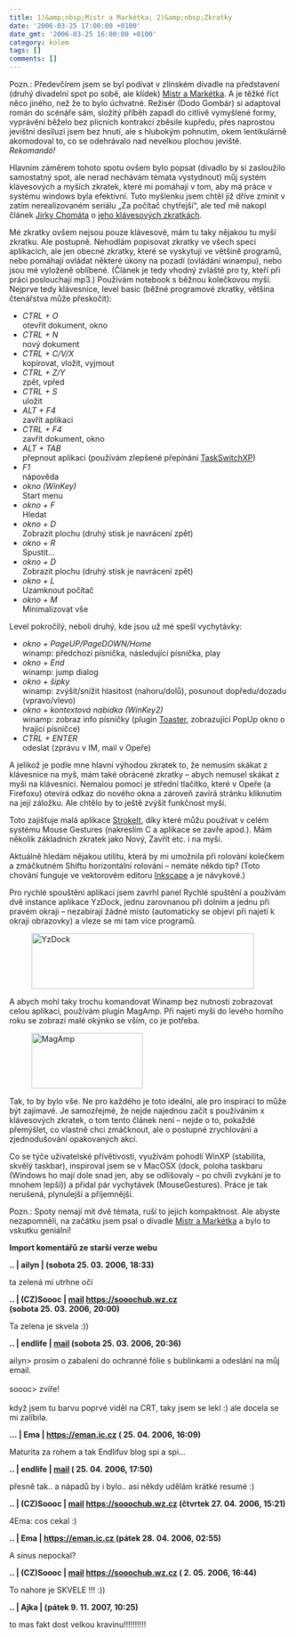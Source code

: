 ```yaml
---
title: 1)&amp;nbsp;Mistr a Markétka; 2)&amp;nbsp;Zkratky
date: '2006-03-25 17:00:00 +0100'
date_gmt: '2006-03-25 16:00:00 +0100'
category: kolem
tags: []
comments: []
---
```

<p>Pozn.: Předevčírem jsem se byl podívat v zlínském divadle na představení (druhý divadelní
spot po sobě, ale klídek) <a href="https://www.divadlo.zlin.cz/www/hry.php?h=221">Mistr a
Markétka</a>. A je těžké říct něco jiného, než že to
bylo úchvatné. Režisér (Dodo Gombár) si adaptoval román do scénáře sám, složitý příběh
zapadl do citlivě vymyšlené formy, vyprávění běželo bez plicních kontrakcí zběsile
kupředu, přes naprostou jevištní desiluzi jsem bez hnutí, ale s hlubokým
pohnutím, okem lentikulárně akomodoval to, co se odehrávalo nad
nevelkou plochou jeviště.
<em>Rekomandó!</em></p>
<p>Hlavním záměrem tohoto spotu ovšem bylo popsat (divadlo by si zasloužilo
samostatný spot, ale nerad nechávám témata vystydnout) můj systém klávesových
a myších zkratek, které mi pomáhají v tom, aby má práce v systému windows
byla efektivní. Tuto myšlenku jsem chtěl již dříve zmínit v zatím nerealizovaném
seriálu &bdquo;Za počítač chytřejší&ldquo;, ale teď mě nakopl článek
<a href="https://www.chomat.net/">Jirky Chomáta</a>
o <a href="https://www.chomat.net/weboviny/klavesove-zkratky">jeho klávesových zkratkách</a>.</p>
<p>Mé zkratky ovšem nejsou pouze klávesové, mám tu taky nějakou tu myší zkratku.
Ale postupně. Nehodlám popisovat zkratky ve všech speci aplikacích,
ale jen obecné zkratky, které se vyskytují ve většině programů, nebo pomáhají
ovládat některé úkony na pozadí (ovládání winampu), nebo jsou mé vyloženě oblíbené.
(Článek je tedy vhodný zvláště pro ty, kteří při práci poslouchají mp3.)
Používám notebook s běžnou kolečkovou myší.
Nejprve tedy klávesnice, level basic (běžné programové zkratky, většina čtenářstva může přeskočit):</p>
<ul>
<li><em>CTRL + O</em><br>otevřít dokument, okno</li>
<li><em>CTRL + N</em><br>nový dokument</li>
<li><em>CTRL + C/V/X</em><br>kopírovat, vložit, vyjmout</li>
<li><em>CTRL + Z/Y</em><br>zpět, vpřed</li>
<li><em>CTRL + S</em><br>uložit</li>
<li><em>ALT + F4</em><br>zavřít aplikaci</li>
<li><em>CTRL + F4</em><br>zavřít dokument, okno</li>
<li><em>ALT + TAB</em><br>přepnout aplikaci (používám zlepšené přepínání
<a href="https://www.ntwind.com/taskswitchxp/">TaskSwitchXP</a>)
</li>
<li><em>F1</em><br>nápověda</li>
<li><em>okno (WinKey)</em><br>Start menu</li>
<li><em>okno + F</em><br>Hledat</li>
<li><em>okno  + D</em><br>Zobrazit plochu (druhý stisk je navrácení zpět)</li>
<li><em>okno  + R</em><br>Spustit...</li>
<li><em>okno  + D</em><br>Zobrazit plochu (druhý stisk je navrácení zpět)</li>
<li><em>okno  + L</em><br>Uzamknout počítač</li>
<li><em>okno  + M</em><br>Minimalizovat vše</li>
</ul>
<p>Level pokročilý, neboli druhý, kde jsou už mé spešl vychytávky:</p>
<ul>
<li><em>okno + PageUP/PageDOWN/Home</em><br>winamp: předchozí písnička, následující písnička, play</li>
<li><em>okno + End</em><br>winamp: jump dialog</li>
<li><em>okno + šipky</em><br>winamp: zvýšit/snížit hlasitost (nahoru/dolů), posunout dopředu/dozadu (vpravo/vlevo)</li>
<li><em>okno + kontextová nabídka (WinKey2)</em><br>winamp: zobraz info písničky (plugin
<a href="https://www.myplugins.info/update.php?plugin=gen_toaster&version=075&type=dialog">Toaster</a>,
zobrazující PopUp okno o hrající písničce)</li>
<li><em>CTRL + ENTER</em><br>odeslat (zprávu v IM, mail v Opeře)</li>
</ul>
<p>A jelikož je podle mne hlavní výhodou zkratek to, že nemusím skákat z klávesnice
na myš, mám také obrácené zkratky &ndash; abych nemusel skákat z myši na klávesnici.
Nemalou pomocí je střední tlačítko, které v Opeře (a Firefoxu)
otevírá odkaz do nového okna a zároveň zavírá stránku kliknutím na její záložku.
Ale chtělo by to ještě zvýšit funkčnost myši.</p>
<p>Toto zajišťuje malá aplikace <a href="https://www.tcbmi.com/strokeit/">StrokeIt</a>,
díky které můžu používat v celém systému Mouse Gestures (nakreslím C a aplikace se
zavře apod.). Mám několik základních zkratek jako Nový, Zavřít etc. i na myši.</p>
<p>Aktuálně hledám nějakou utilitu, která by mi umožnila při rolování kolečkem
a zmáčkutném Shiftu horizontální rolování &ndash; nemáte někdo tip? (Toto chování
funguje ve vektorovém editoru <a href="https://inkscape.org">Inkscape</a> a je návykové.)</p>
<p>Pro rychlé spouštění aplikací jsem zavrhl panel Rychlé spuštění a používám
dvě instance aplikace YzDock, jednu zarovnanou při dolním a jednu při pravém
okraji &ndash; nezabírají žádné místo (automaticky se objeví při najetí k okraji
obrazovky) a vleze se mi tam více programů.</p>
<figure><img src="/assets/migrated/old-images/yzdock.png" align="center" alt="YzDock" width="400" height="100"></figure>
<p>A abych mohl taky trochu komandovat Winamp bez nutnosti zobrazovat celou aplikaci,
používám plugin MagAmp. Při najetí myši do levého horního roku se zobrazí malé okýnko
se vším, co je potřeba.</p>
<figure><img src="/assets/migrated/old-images/magamp.png" align="center" alt="MagAmp" width="200" height="100"></figure>
<p>Tak, to by bylo vše. Ne pro každého je toto ideální, ale pro inspiraci to může
být zajímavé. Je samozřejmé, že nejde najednou začít s používáním x klávesových zkratek,
o tom tento článek není
&ndash; nejde o to, pokaždé přemýšlet, co vlastně chci zmáčknout, ale o postupné
zrychlování a zjednodušování opakovaných akcí.</p>
<p>Co se týče uživatelské přívětivosti, využívám pohodlí WinXP (stabilita,
skvělý taskbar), inspiroval jsem se v MacOSX (dock, poloha taskbaru (Windows ho mají dole snad
jen, aby se odlišovaly &ndash; po chvíli zvykání je to mnohem lepší))
a přidal pár vychytávek (MouseGestures). Práce je tak nerušená, plynulejší
a příjemnější.</p>
<p>Pozn.: Spoty nemají mít dvě témata, ruší to jejich kompaktnost. Ale abyste nezapomněli,
na začátku jsem psal o divadle <a href="https://www.divadlo.zlin.cz/www/hry.php?h=221">Mistr a
Markétka</a> a bylo to vskutku geniální!</p>
<div class="import-komentaru">
<p><strong>Import komentářů ze starší verze webu</strong></p>
<div class="comment">
<p style="font-weight:bold"><span class="compredmet">..</span> | <span class="comname">ailyn</span> | (sobota&nbsp;25.&nbsp;03.&nbsp;2006,&nbsp;18:33)</p>
<p>ta zelená mi utrhne oči </p>
</div>
<div class="comment">
<p style="font-weight:bold"><span class="compredmet">..</span> | <span class="comname">(CZ)Soooc</span> |  <a href="mailto:xsoc@post.cz">mail</a>  <a href="https://sooochub.wz.cz">https://sooochub.wz.cz</a> (sobota&nbsp;25.&nbsp;03.&nbsp;2006,&nbsp;20:00)</p>
<p>Ta zelena je skvela :)) </p>
</div>
<div class="comment">
<p style="font-weight:bold"><span class="compredmet">..</span> | <span class="comname">endlife</span> |  <a href="mailto:jan.martinek@post.cz">mail</a> (sobota&nbsp;25.&nbsp;03.&nbsp;2006,&nbsp;20:36)</p>
<p>ailyn&gt; prosím o zabalení do ochranné fólie s bublinkami a odeslání na můj email. <br>  <br> soooc&gt; zvíře! <br>  <br> když jsem tu barvu poprvé viděl na CRT, taky jsem se lekl :) ale docela se mi zalíbila. </p>
</div>
<div class="comment">
<p style="font-weight:bold"><span class="compredmet">...</span> | <span class="comname">Ema</span> |  <a href="https://eman.ic.cz">https://eman.ic.cz</a> (&nbsp;25.&nbsp;04.&nbsp;2006,&nbsp;16:09)</p>
<p>Maturita za rohem a tak Endlifuv blog spi a spi... </p>
</div>
<div class="comment">
<p style="font-weight:bold"><span class="compredmet">..</span> | <span class="comname">endlife</span> |  <a href="mailto:jan.martinek@post.cz">mail</a> (&nbsp;25.&nbsp;04.&nbsp;2006,&nbsp;17:50)</p>
<p>přesně tak.. a nápadů by i bylo.. asi někdy udělám krátké resumé :) </p>
</div>
<div class="comment">
<p style="font-weight:bold"><span class="compredmet">..</span> | <span class="comname">(CZ)Soooc</span> |  <a href="mailto:xsoc@post.cz">mail</a>  <a href="https://sooochub.wz.cz">https://sooochub.wz.cz</a> (čtvrtek&nbsp;27.&nbsp;04.&nbsp;2006,&nbsp;15:21)</p>
<p>4Ema: cos cekal :) </p>
</div>
<div class="comment">
<p style="font-weight:bold"><span class="compredmet">..</span> | <span class="comname">Ema</span> |  <a href="https://eman.ic.cz ">https://eman.ic.cz </a> (pátek&nbsp;28.&nbsp;04.&nbsp;2006,&nbsp;02:55)</p>
<p>A sinus nepockal? </p>
</div>
<div class="comment">
<p style="font-weight:bold"><span class="compredmet">..</span> | <span class="comname">(CZ)Soooc</span> |  <a href="mailto:xsoc@post.cz">mail</a>  <a href="https://sooochub.wz.cz">https://sooochub.wz.cz</a> (&nbsp;2.&nbsp;05.&nbsp;2006,&nbsp;16:44)</p>
<p>To nahore je SKVELE !!! :)) </p>
</div>
<div class="comment">
<p style="font-weight:bold"><span class="compredmet">..</span> | <span class="comname">Ajka</span> |  <a href=""></a> (pátek&nbsp;9.&nbsp;11.&nbsp;2007,&nbsp;10:25)</p>
<p>to mas fakt dost velkou kravinu!!!!!!!!!! </p>
</div>
</div>
